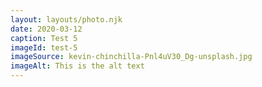 ```yaml
---
layout: layouts/photo.njk
date: 2020-03-12
caption: Test 5
imageId: test-5
imageSource: kevin-chinchilla-Pnl4uV30_Dg-unsplash.jpg
imageAlt: This is the alt text
---
```

